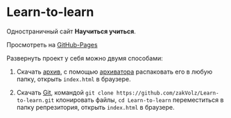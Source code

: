 # Learn-to-learn

Одностраничный сайт **Научиться учиться**.

Просмотреть на [GitHub-Pages](https://zakvolz.github.io/Learn-to-learn/)

Развернуть проект у себя можно двумя способами:

1. Скачать [архив](https://github.com/zakVolz/Learn-to-learn/archive/master.zip), 
с помощью [архиватора](https://www.win-rar.com/postdownload.html?&L=4) распаковать его в любую папку,
открыть `index.html` в браузере.

2. Скачать [Git](https://git-scm.com/),
командой `git clone https://github.com/zakVolz/Learn-to-learn.git` клонировать файлы,
`cd Learn-to-learn` переместиться в папку репрезитория,
открыть `index.html` в браузере.
